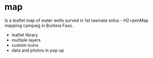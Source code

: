 # map
Is a leaflet map of water wells surved in 1st rasmata onlus - H2=penMap mapping campaig in Burkina Faso.
- leaflet library
- multiple layers
- custom icons
- data and photos in pop up

